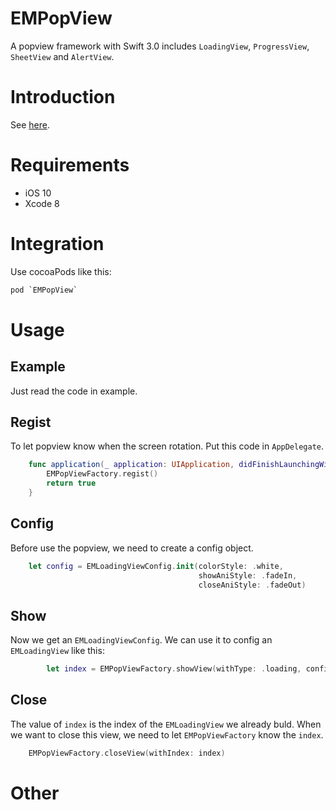 # EMPopView
A popview framework with Swift 3.0 includes `LoadingView`, `ProgressView`, `SheetView` and `AlertView`.

# Introduction
See [here](http://www.jianshu.com/p/f5d4157dfd51).

# Requirements
- iOS 10
- Xcode 8

# Integration
Use cocoaPods like this:
```C
pod `EMPopView`
```

# Usage
## Example
Just read the code in example.

## Regist
To let popview know when the screen rotation. Put this code in `AppDelegate`.
```swift
    func application(_ application: UIApplication, didFinishLaunchingWithOptions launchOptions: [UIApplicationLaunchOptionsKey: Any]?) -> Bool {
        EMPopViewFactory.regist()
        return true
    }
```

## Config
Before use the popview, we need to create a config object.
```swift
    let config = EMLoadingViewConfig.init(colorStyle: .white,
                                          showAniStyle: .fadeIn,
                                          closeAniStyle: .fadeOut)
```
## Show
Now we get an `EMLoadingViewConfig`. We can use it to config an `EMLoadingView` like this:
```swift
        let index = EMPopViewFactory.showView(withType: .loading, config: config)
```

## Close
The value of `index` is the index of the `EMLoadingView` we already buld. When we want to close this view, we need to let `EMPopViewFactory` know the `index`.
```swift
    EMPopViewFactory.closeView(withIndex: index)
```

# Other